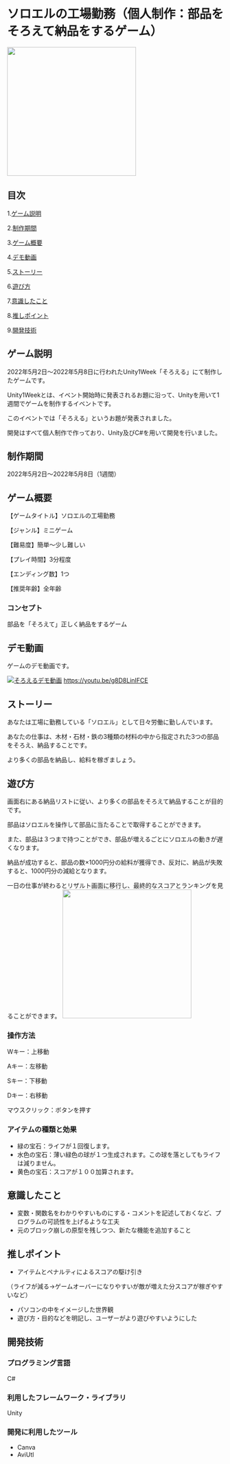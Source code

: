 
# ソロエルの工場勤務（個人制作：部品をそろえて納品をするゲーム）

<img src="https://user-images.githubusercontent.com/106252369/233816325-79efde80-56b4-42ea-8932-7588c7252948.JPG" width="300px">

## 目次

1.[ゲーム説明](https://github.com/TakumiShinya/Portfolio/blob/main/%E3%82%BD%E3%83%AD%E3%82%A8%E3%83%AB%E3%81%AE%E5%B7%A5%E5%A0%B4%E5%8B%A4%E5%8B%99(%E5%80%8B%E4%BA%BA%E5%88%B6%E4%BD%9C%E3%82%B2%E3%83%BC%E3%83%A0)/README.md#%E3%82%B2%E3%83%BC%E3%83%A0%E8%AA%AC%E6%98%8E)

2.[制作期間](https://github.com/TakumiShinya/Portfolio/blob/main/%E3%82%BD%E3%83%AD%E3%82%A8%E3%83%AB%E3%81%AE%E5%B7%A5%E5%A0%B4%E5%8B%A4%E5%8B%99(%E5%80%8B%E4%BA%BA%E5%88%B6%E4%BD%9C%E3%82%B2%E3%83%BC%E3%83%A0)/README.md#%E5%88%B6%E4%BD%9C%E6%9C%9F%E9%96%93)

3.[ゲーム概要](https://github.com/TakumiShinya/Portfolio/blob/main/%E3%82%BD%E3%83%AD%E3%82%A8%E3%83%AB%E3%81%AE%E5%B7%A5%E5%A0%B4%E5%8B%A4%E5%8B%99(%E5%80%8B%E4%BA%BA%E5%88%B6%E4%BD%9C%E3%82%B2%E3%83%BC%E3%83%A0)/README.md#%E3%82%B2%E3%83%BC%E3%83%A0%E6%A6%82%E8%A6%81)

4.[デモ動画](https://github.com/TakumiShinya/Portfolio/blob/main/%E3%82%BD%E3%83%AD%E3%82%A8%E3%83%AB%E3%81%AE%E5%B7%A5%E5%A0%B4%E5%8B%A4%E5%8B%99(%E5%80%8B%E4%BA%BA%E5%88%B6%E4%BD%9C%E3%82%B2%E3%83%BC%E3%83%A0)/README.md#%E3%83%87%E3%83%A2%E5%8B%95%E7%94%BB)

5.[ストーリー](https://github.com/TakumiShinya/Portfolio/blob/main/%E3%82%BD%E3%83%AD%E3%82%A8%E3%83%AB%E3%81%AE%E5%B7%A5%E5%A0%B4%E5%8B%A4%E5%8B%99(%E5%80%8B%E4%BA%BA%E5%88%B6%E4%BD%9C%E3%82%B2%E3%83%BC%E3%83%A0)/README.md#%E3%82%B9%E3%83%88%E3%83%BC%E3%83%AA%E3%83%BC)

6.[遊び方](https://github.com/TakumiShinya/Portfolio/blob/main/%E3%82%BD%E3%83%AD%E3%82%A8%E3%83%AB%E3%81%AE%E5%B7%A5%E5%A0%B4%E5%8B%A4%E5%8B%99(%E5%80%8B%E4%BA%BA%E5%88%B6%E4%BD%9C%E3%82%B2%E3%83%BC%E3%83%A0)/README.md#%E9%81%8A%E3%81%B3%E6%96%B9)

7.[意識したこと](https://github.com/TakumiShinya/Portfolio/blob/main/%E3%82%BD%E3%83%AD%E3%82%A8%E3%83%AB%E3%81%AE%E5%B7%A5%E5%A0%B4%E5%8B%A4%E5%8B%99(%E5%80%8B%E4%BA%BA%E5%88%B6%E4%BD%9C%E3%82%B2%E3%83%BC%E3%83%A0)/README.md#%E6%84%8F%E8%AD%98%E3%81%97%E3%81%9F%E3%81%93%E3%81%A8)

8.[推しポイント](https://github.com/TakumiShinya/Portfolio/blob/main/%E3%82%BD%E3%83%AD%E3%82%A8%E3%83%AB%E3%81%AE%E5%B7%A5%E5%A0%B4%E5%8B%A4%E5%8B%99(%E5%80%8B%E4%BA%BA%E5%88%B6%E4%BD%9C%E3%82%B2%E3%83%BC%E3%83%A0)/README.md#%E6%8E%A8%E3%81%97%E3%83%9D%E3%82%A4%E3%83%B3%E3%83%88)

9.[開発技術](https://github.com/TakumiShinya/Portfolio/blob/main/%E3%82%BD%E3%83%AD%E3%82%A8%E3%83%AB%E3%81%AE%E5%B7%A5%E5%A0%B4%E5%8B%A4%E5%8B%99(%E5%80%8B%E4%BA%BA%E5%88%B6%E4%BD%9C%E3%82%B2%E3%83%BC%E3%83%A0)/README.md#%E9%96%8B%E7%99%BA%E6%8A%80%E8%A1%93)

## ゲーム説明

2022年5月2日～2022年5月8日に行われたUnity1Week「そろえる」にて制作したゲームです。

Unity1Weekとは、イベント開始時に発表されるお題に沿って、Unityを用いて1週間でゲームを制作するイベントです。

このイベントでは「そろえる」というお題が発表されました。

開発はすべて個人制作で作っており、Unity及びC#を用いて開発を行いました。

## 制作期間

2022年5月2日～2022年5月8日（1週間）

## ゲーム概要
【ゲームタイトル】ソロエルの工場勤務

【ジャンル】ミニゲーム

【難易度】簡単～少し難しい

【プレイ時間】3分程度

【エンディング数】1つ

【推奨年齢】全年齢

### コンセプト
部品を「そろえて」正しく納品をするゲーム

## デモ動画
ゲームのデモ動画です。

[![そろえるデモ動画](https://user-images.githubusercontent.com/106252369/233817320-631b0e9b-8e22-4373-aac0-edd6094822b7.png)](https://youtu.be/g8D8LinIFCE)
https://youtu.be/g8D8LinIFCE

## ストーリー

あなたは工場に勤務している「ソロエル」として日々労働に勤しんでいます。

あなたの仕事は、木材・石材・鉄の3種類の材料の中から指定された3つの部品をそろえ、納品することです。

より多くの部品を納品し、給料を稼ぎましょう。

## 遊び方

画面右にある納品リストに従い、より多くの部品をそろえて納品することが目的です。

部品はソロエルを操作して部品に当たることで取得することができます。

また、部品は３つまで持つことができ、部品が増えるごとにソロエルの動きが遅くなります。

納品が成功すると、部品の数×1000円分の給料が獲得でき、反対に、納品が失敗すると、1000円分の減給となります。

一日の仕事が終わるとリザルト画面に移行し、最終的なスコアとランキングを見ることができます。
<img src="https://user-images.githubusercontent.com/106252369/233818446-a63d4c38-f282-460c-a5ec-4bf41411c19c.png" width="300px">
### 操作方法
Wキー：上移動

Aキー：左移動

Sキー：下移動

Dキー：右移動

マウスクリック：ボタンを押す

### アイテムの種類と効果
- 緑の宝石：ライフが１回復します。
- 水色の宝石：薄い緑色の球が１つ生成されます。この球を落としてもライフは減りません。
- 黄色の宝石：スコアが１００加算されます。

## 意識したこと
- 変数・関数名をわかりやすいものにする・コメントを記述しておくなど、プログラムの可読性を上げるような工夫
- 元のブロック崩しの原型を残しつつ、新たな機能を追加すること

## 推しポイント

- アイテムとペナルティによるスコアの駆け引き

（ライフが減る→ゲームオーバーになりやすいが敵が増えた分スコアが稼ぎやすいなど）
- パソコンの中をイメージした世界観
- 遊び方・目的などを明記し、ユーザーがより遊びやすいようにした

## 開発技術
### プログラミング言語
C#

### 利用したフレームワーク・ライブラリ
Unity

### 開発に利用したツール
- Canva
- AviUtl
